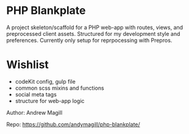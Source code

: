 # PHP Blankplate
A project skeleton/scaffold for a PHP web-app with routes, views, and preprocessed client assets. Structured for my development style and preferences. Currently only setup for reprpocessing with Prepros. 

# Wishlist
- codeKit config, gulp file
- common scss mixins and functions 
- social meta tags
- structure for web-app logic

Author: Andrew Magill

Repo: https://github.com/andymagill/php-blankplate/
